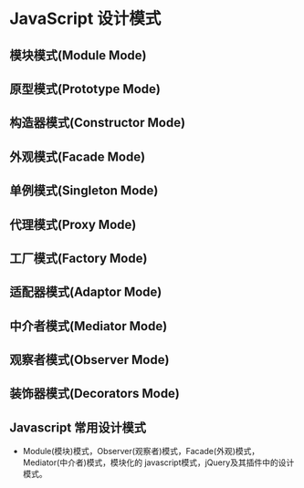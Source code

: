 # JavaScript 设计模式
## 模块模式(Module Mode)
## 原型模式(Prototype Mode)
## 构造器模式(Constructor Mode)
## 外观模式(Facade Mode)
## 单例模式(Singleton Mode)
## 代理模式(Proxy Mode)
## 工厂模式(Factory Mode)
## 适配器模式(Adaptor Mode)
## 中介者模式(Mediator Mode)
## 观察者模式(Observer Mode)
## 装饰器模式(Decorators Mode)
## Javascript 常用设计模式
* Module(模块)模式，Observer(观察者)模式，Facade(外观)模式，Mediator(中介者)模式，模块化的 javascript模式，jQuery及其插件中的设计模式。
